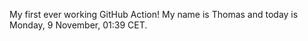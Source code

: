 My first ever working GitHub Action!
My name is Thomas and today is Monday, 9 November, 01:39 CET. 
